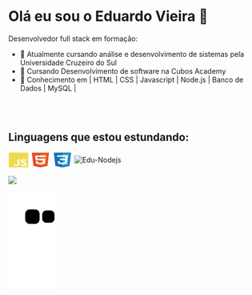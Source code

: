 # Olá eu sou o Eduardo Vieira 👋

<!--
**EduardoVieiraDev/EduardoVieiraDev** is a ✨ _special_ ✨ repository because its `README.md` (this file) appears on your GitHub profile.
-->
Desenvolvedor full stack em formação:

- 🔭 Atualmente cursando análise e desenvolvimento de sistemas pela Universidade Cruzeiro do Sul
- 🔭 Cursando Desenvolvimento de software na Cubos Academy
- 🌱 Conhecimento em | HTML | CSS | Javascript | Node.js | Banco de Dados | MySQL |


</br>
<!-- <div>
  <a href="https://github.com/EduardoVieirat/">
  <img height="180em" src="https://github-readme-stats.vercel.app/api?username=eduardovieirat&show_icons=true&theme=dark&include_all_commits=true&count_private=true"/>
    </br>
    <img height="150em" src="https://github-readme-stats.vercel.app/api/top-langs/?username=eduardovieirat&layout=compact&langs_count=7&theme=dark"/>
</div> -->

</br>

<div style="display: inline_block">
  <h2>Linguagens que estou estundando:</h2>
  <img align="center" alt="Edu-Js" height="30" width="40" src="https://raw.githubusercontent.com/devicons/devicon/master/icons/javascript/javascript-plain.svg">
  <img align="center" alt="Edu-HTML" height="30" width="40" src="https://raw.githubusercontent.com/devicons/devicon/master/icons/html5/html5-original.svg">
  <img align="center" alt="Edu-CSS" height="30" width="40" src="https://raw.githubusercontent.com/devicons/devicon/master/icons/css3/css3-original.svg">
  <img align="center" alt="Edu-Nodejs" height="30" width="40" src="https://cdn.jsdelivr.net/gh/devicons/devicon/icons/nodejs/nodejs-original.svg">

</div>
  </br>
  
<div> 
<!--   <a href = ""><img src="https://img.shields.io/badge/Gmail-D14836?style=for-the-badge&logo=gmail&logoColor=white"></a> -->
  <a href="https://www.linkedin.com/in/eduardo-vieira-tourino-571941204/" target="_blank"><img src="https://img.shields.io/badge/-LinkedIn-%230077B5?style=for-the-badge&logo=linkedin&logoColor=white" target="_blank"></a> 

</div>

![Snake animation](https://github.com/EduardoVieirat/EduardoVieirat/blob/output/github-contribution-grid-snake.svg)


<!--

- 👯 I’m looking to collaborate on ...
- 🤔 I’m looking for help with ...
- 💬 Ask me about ...
- 📫 How to reach me: ...
- 😄 Pronouns: ...
- ⚡ Fun fact: ...

-->
